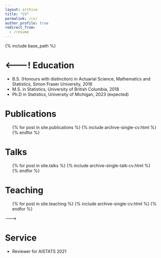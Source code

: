 ```yaml
---
layout: archive
title: "CV"
permalink: /cv/
author_profile: true
redirect_from:
  - /resume
---
```


{% include base_path %}

<---!
Education
======
* B.S. (Honours with distinction) in Actuarial Science, Mathematics and Statistics, Simon Fraser University, 2016
* M.S. in Statistics, University of British Columbia, 2018
* Ph.D in Statistics, University of Michigan, 2023 (expected)

Publications
======
  <ul>{% for post in site.publications %}
    {% include archive-single-cv.html %}
  {% endfor %}</ul>
  
Talks
======
  <ul>{% for post in site.talks %}
    {% include archive-single-talk-cv.html %}
  {% endfor %}</ul>
  
Teaching
======
  <ul>{% for post in site.teaching %}
    {% include archive-single-cv.html %}
  {% endfor %}</ul>
--->
  
Service
======
* Reviewer for AISTATS 2021
